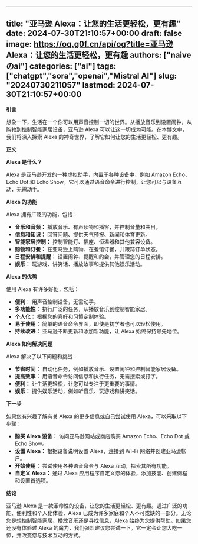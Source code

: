 
---
title: "亚马逊 Alexa：让您的生活更轻松，更有趣"
date: 2024-07-30T21:10:57+00:00
draft: false
image: https://og.g0f.cn/api/og?title=亚马逊 Alexa：让您的生活更轻松，更有趣
authors: ["naiveのai"]
categories: ["ai"]
tags: ["chatgpt","sora","openai","Mistral AI"]
slug: "20240730211057"
lastmod: 2024-07-30T21:10:57+00:00
---
**引言**

想象一下，生活在一个你可以用声音控制一切的世界。从播放音乐到设置闹钟，从购物到控制智能家居设备，亚马逊 Alexa 可以让这一切成为可能。在本博文中，我们将深入探索 Alexa 的神奇世界，了解它如何让您的生活更轻松、更有趣。

**正文**

**Alexa 是什么？**

Alexa 是亚马逊开发的一种虚拟助手，内置于各种设备中，例如 Amazon Echo、Echo Dot 和 Echo Show。它可以通过语音命令进行控制，让您可以与设备互动，无需动手。

**Alexa 的功能**

Alexa 拥有广泛的功能，包括：

* **音乐和音频：** 播放音乐、有声读物和播客，并控制音量和曲目。
* **信息和知识：** 回答问题、提供天气预报、新闻和体育更新。
* **智能家居控制：** 控制智能灯、插座、恒温器和其他兼容设备。
* **购物和订餐：** 在亚马逊上购物、在餐馆订餐，并跟踪订单状态。
* **日程安排和提醒：** 设置闹钟、提醒和约会，并管理您的日程安排。
* **娱乐：** 玩游戏、讲笑话、播放故事和提供其他娱乐活动。

**Alexa 的优势**

使用 Alexa 有许多好处，包括：

* **便利：** 用声音控制设备，无需动手。
* **多功能性：** 执行广泛的任务，从播放音乐到控制智能家居。
* **个人化：** 根据您的喜好和习惯定制体验。
* **易于使用：** 简单的语音命令界面，即使是初学者也可以轻松使用。
* **持续改进：** 亚马逊不断更新和添加新功能，让 Alexa 始终保持领先地位。

**Alexa 如何解决问题**

Alexa 解决了以下问题和挑战：

* **节省时间：** 自动化任务，例如播放音乐、设置闹钟和控制智能家居设备。
* **提高效率：** 用语音命令访问信息和执行任务，无需搜索或打字。
* **便利：** 让生活更轻松，让您可以专注于更重要的事情。
* **娱乐：** 提供娱乐活动，例如听音乐、玩游戏和讲笑话。

**下一步**

如果您有兴趣了解有关 Alexa 的更多信息或自己尝试使用 Alexa，可以采取以下步骤：

* **购买 Alexa 设备：** 访问亚马逊网站或商店购买 Amazon Echo、Echo Dot 或 Echo Show。
* **设置 Alexa：** 根据设备说明设置 Alexa，连接到 Wi-Fi 网络并创建亚马逊帐户。
* **开始使用：** 尝试使用各种语音命令与 Alexa 互动，探索其所有功能。
* **自定义 Alexa：** 通过 Alexa 应用程序自定义您的体验，添加技能、创建例程和设置首选项。

**结论**

亚马逊 Alexa 是一款革命性的设备，让您的生活更轻松、更有趣。通过广泛的功能、便利性和个人化体验，Alexa 已成为许多家庭和个人不可或缺的一部分。无论您是想控制智能家居、播放音乐还是寻找信息，Alexa 始终为您提供帮助。如果您还没有体验过 Alexa 的魔力，我们强烈建议您尝试一下。它一定会让您大吃一惊，并改变您与技术互动的方式。
